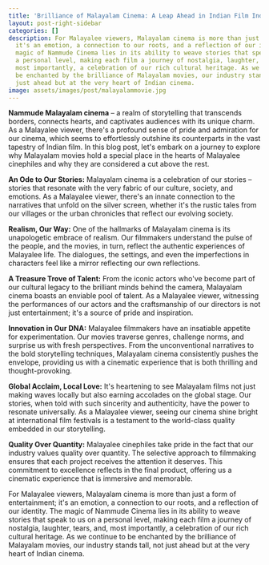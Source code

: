 ```yaml
---
title: 'Brilliance of Malayalam Cinema: A Leap Ahead in Indian Film Industry'
layout: post-right-sidebar
categories: []
description: For Malayalee viewers, Malayalam cinema is more than just a form of entertainment;
  it's an emotion, a connection to our roots, and a reflection of our identity. The
  magic of Nammude Cinema lies in its ability to weave stories that speak to us on
  a personal level, making each film a journey of nostalgia, laughter, tears, and,
  most importantly, a celebration of our rich cultural heritage. As we continue to
  be enchanted by the brilliance of Malayalam movies, our industry stands tall, not
  just ahead but at the very heart of Indian cinema.
image: assets/images/post/malayalammovie.jpg
---
```


**Nammude Malayalam cinema** – a realm of storytelling that transcends borders, connects hearts, and captivates audiences with its unique charm. As a Malayalee viewer, there's a profound sense of pride and admiration for our cinema, which seems to effortlessly outshine its counterparts in the vast tapestry of Indian film. In this blog post, let's embark on a journey to explore why Malayalam movies hold a special place in the hearts of Malayalee cinephiles and why they are considered a cut above the rest.

**An Ode to Our Stories:**
Malayalam cinema is a celebration of our stories – stories that resonate with the very fabric of our culture, society, and emotions. As a Malayalee viewer, there's an innate connection to the narratives that unfold on the silver screen, whether it's the rustic tales from our villages or the urban chronicles that reflect our evolving society.

**Realism, Our Way:**
One of the hallmarks of Malayalam cinema is its unapologetic embrace of realism. Our filmmakers understand the pulse of the people, and the movies, in turn, reflect the authentic experiences of Malayalee life. The dialogues, the settings, and even the imperfections in characters feel like a mirror reflecting our own reflections.

**A Treasure Trove of Talent:**
From the iconic actors who've become part of our cultural legacy to the brilliant minds behind the camera, Malayalam cinema boasts an enviable pool of talent. As a Malayalee viewer, witnessing the performances of our actors and the craftsmanship of our directors is not just entertainment; it's a source of pride and inspiration.

**Innovation in Our DNA:**
Malayalee filmmakers have an insatiable appetite for experimentation. Our movies traverse genres, challenge norms, and surprise us with fresh perspectives. From the unconventional narratives to the bold storytelling techniques, Malayalam cinema consistently pushes the envelope, providing us with a cinematic experience that is both thrilling and thought-provoking.

**Global Acclaim, Local Love:**
It's heartening to see Malayalam films not just making waves locally but also earning accolades on the global stage. Our stories, when told with such sincerity and authenticity, have the power to resonate universally. As a Malayalee viewer, seeing our cinema shine bright at international film festivals is a testament to the world-class quality embedded in our storytelling.

**Quality Over Quantity:**
Malayalee cinephiles take pride in the fact that our industry values quality over quantity. The selective approach to filmmaking ensures that each project receives the attention it deserves. This commitment to excellence reflects in the final product, offering us a cinematic experience that is immersive and memorable.


For Malayalee viewers, Malayalam cinema is more than just a form of entertainment; it's an emotion, a connection to our roots, and a reflection of our identity. The magic of Nammude Cinema lies in its ability to weave stories that speak to us on a personal level, making each film a journey of nostalgia, laughter, tears, and, most importantly, a celebration of our rich cultural heritage. As we continue to be enchanted by the brilliance of Malayalam movies, our industry stands tall, not just ahead but at the very heart of Indian cinema.
